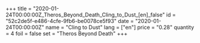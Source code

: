 +++
title = "2020-01-24T00:00:00Z_Theros_Beyond_Death_Cling_to_Dust_[en]_false"
id = "52c2de5f-e486-4cfe-9fb6-be0078ce5f93"
date = "2020-01-24T00:00:00Z"
name = "Cling to Dust"
lang = ["en"]
price = "0.28"
quantity = 4
foil = false
set = "Theros Beyond Death"
+++
